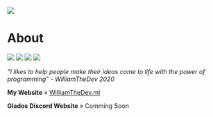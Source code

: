 ![](https://cdn.glitch.com/233efcda-1f98-4551-9b2e-8792c9934f1a%2FWilliamTheDev%20sigin1.png?v=1605280403318)

# About
![](https://img.shields.io/badge/Languages-JavaScript%20%2B%20HTML%2FCSS-blue) ![](https://img.shields.io/badge/Editor-Visual-studio-code-blue) ![](https://img.shields.io/badge/Browser-Chrome-blue) ![](https://img.shields.io/badge/Hosting-Glitch-blue)

*"I likes to help people make their ideas come to life with the power of programming" - WilliamTheDev 2020*

**My Website** » [WilliamTheDev.ml](https://williamthedev.glitch.me/)

**Glados Discord Website** » Comming Soon





